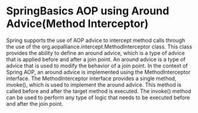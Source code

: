 # SpringBasics AOP using Around Advice(Method Interceptor)

Spring supports the use of AOP advice to intercept method calls through the use of the org.aopalliance.intercept.MethodInterceptor class. 
This class provides the ability to define an around advice, which is a type of advice that is applied before and after a join point.
An around advice is a type of advice that is used to modify the behavior of a join point.
In the context of Spring AOP, an around advice is implemented using the MethodInterceptor interface.
The MethodInterceptor interface provides a single method, invoke(), which is used to implement the around advice.
This method is called before and after the target method is executed. 
The invoke() method can be used to perform any type of logic that needs to be executed before and after the join point.
